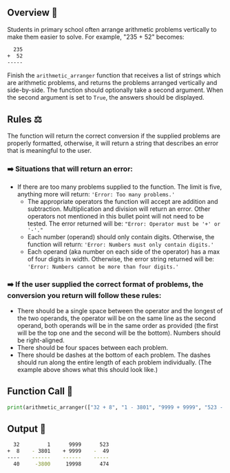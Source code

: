 ## Overview 🌟

Students in primary school often arrange arithmetic problems vertically to make them easier to solve. For example, "235 + 52" becomes:

```sh
  235
+  52
-----
```

Finish the `arithmetic_arranger` function that receives a list of strings which are arithmetic problems, and returns the problems arranged vertically and side-by-side. The function should optionally take a second argument. When the second argument is set to `True`, the answers should be displayed.





## Rules ⚖️
The function will return the correct conversion if the supplied problems are properly formatted, otherwise, it will return a string that describes an error that is meaningful to the user.

### ➡️ Situations that will return an error:
- If there are too many problems supplied to the function. The limit is five, anything more will return: `'Error: Too many problems.'`
  - The appropriate operators the function will accept are addition and subtraction. Multiplication and division will return an error. Other operators not mentioned in this bullet point will not need to be tested. The error returned will be: `"Error: Operator must be '+' or '-'."`
  - Each number (operand) should only contain digits. Otherwise, the function will return: `'Error: Numbers must only contain digits.'`
  - Each operand (aka number on each side of the operator) has a max of four digits in width. Otherwise, the error string returned will be: `'Error: Numbers cannot be more than four digits.'`



### ➡️ If the user supplied the correct format of problems, the conversion you return will follow these rules:
  - There should be a single space between the operator and the longest of the two operands, the operator will be on the same line as the second operand, both operands will be in the same order as provided (the first will be the top one and the second will be the bottom).
Numbers should be right-aligned.
  - There should be four spaces between each problem.
  - There should be dashes at the bottom of each problem. The dashes should run along the entire length of each problem individually. (The example above shows what this should look like.)






## Function Call 🚀

  ```py
  print(arithmetic_arranger(["32 + 8", "1 - 3801", "9999 + 9999", "523 - 49"], True))
  ```





## Output 📝

  ```sh
    32         1      9999      523
  +  8    - 3801    + 9999    -  49
  ----    ------    ------    -----
    40     -3800     19998      474
  ```

